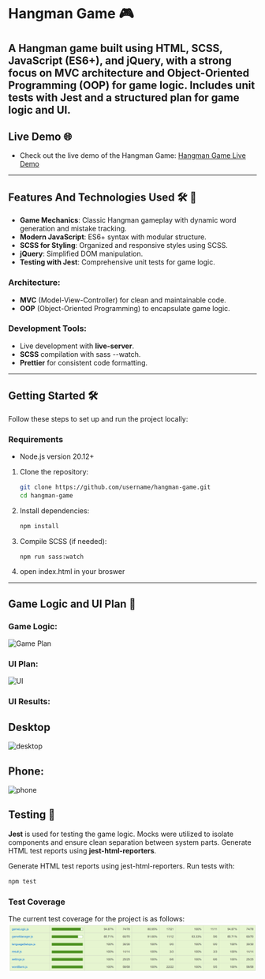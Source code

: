 # Hangman Game 🎮

A Hangman game built using HTML, SCSS, JavaScript (ES6+), and jQuery, with a strong focus on MVC architecture and Object-Oriented Programming (OOP) for game logic. Includes unit tests with Jest and a structured plan for game logic and UI.
---
## Live Demo 🌐
- Check out the live demo of the Hangman Game: [Hangman Game Live Demo](https://adimalka14.github.io/Hangman-game/)
---
## Features And Technologies Used 🛠️ 🚀
- **Game Mechanics**: Classic Hangman gameplay with dynamic word generation and mistake tracking.
- **Modern JavaScript**: ES6+ syntax with modular structure.
- **SCSS for Styling**: Organized and responsive styles using SCSS.
- **jQuery**: Simplified DOM manipulation.
- **Testing with Jest**: Comprehensive unit tests for game logic.
  
### Architecture:
- **MVC** (Model-View-Controller) for clean and maintainable code.
- **OOP** (Object-Oriented Programming) to encapsulate game logic.
  
### Development Tools:
- Live development with **live-server**.
- **SCSS** compilation with sass --watch.
- **Prettier** for consistent code formatting.
  
---
## Getting Started 🛠️
Follow these steps to set up and run the project locally:

### Requirements
- Node.js version 20.12+
  
1. Clone the repository:
   ```bash
   git clone https://github.com/username/hangman-game.git
   cd hangman-game

2. Install dependencies:

   ```bash
   npm install
3. Compile SCSS (if needed):
   ```bash
   npm run sass:watch

4. open index.html in your broswer
---

## Game Logic and UI Plan 🧠

### Game Logic:
![Game Plan](public/plan/gameLogic/game-plan.png)

### UI Plan:
![UI](public/plan/UI/UI-plan.png)

### UI Results:
## Desktop
![desktop](public/desktop.png)
## Phone:
![phone](public/phone.png)

## Testing 🧪
**Jest** is used for testing the game logic.
Mocks were utilized to isolate components and ensure clean separation between system parts.
Generate HTML test reports using **jest-html-reporters**.

Generate HTML test reports using jest-html-reporters.
Run tests with:
   ```bash
   npm test
```
### Test Coverage
The current test coverage for the project is as follows:
![coverage](public/coverage.png)

